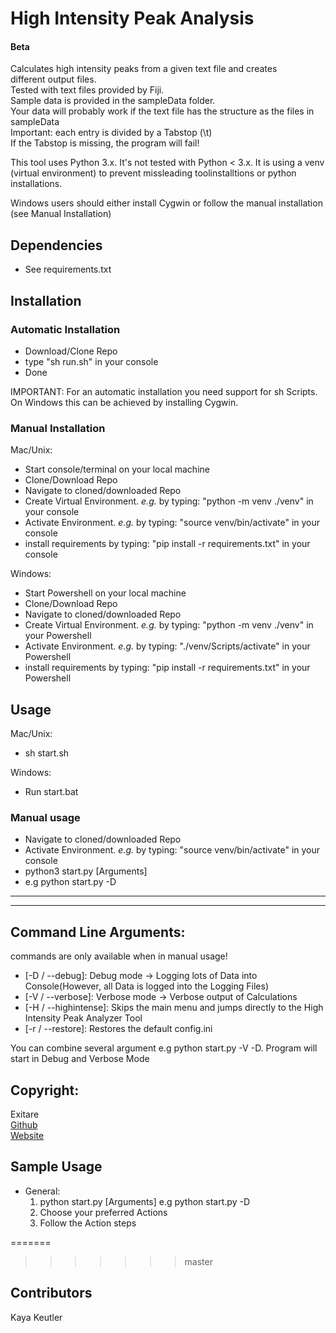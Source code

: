 # High Intensity Peak Analysis


#### Beta


Calculates high intensity peaks from a given text file and creates  
different output files.  
Tested with text files provided by Fiji.  
Sample data is provided in the sampleData folder.  
Your data will probably work if the text file has the structure as the files in sampleData  
Important: each entry is divided by a Tabstop (\t)  
If the Tabstop is missing, the program will fail!

This tool uses Python 3.x. It's not tested with Python < 3.x. It is using a venv (virtual environment) to prevent missleading toolinstalltions or python installations.

Windows users should either install Cygwin or follow the manual installation (see Manual Installation)

## Dependencies

- See requirements.txt

## Installation

### Automatic Installation


- Download/Clone Repo
- type "sh run.sh" in your console
- Done

IMPORTANT: For an automatic installation you need support for sh Scripts. On Windows this can be achieved by installing Cygwin.

### Manual Installation

Mac/Unix:

- Start console/terminal on your local machine 
- Clone/Download Repo 
- Navigate to cloned/downloaded Repo
- Create Virtual Environment. *e.g.* by typing: "python -m venv ./venv" in your console
- Activate Environment. *e.g.* by typing: "source venv/bin/activate" in your console
- install requirements by typing: "pip install -r requirements.txt" in your console


Windows:
- Start Powershell on your local machine 
- Clone/Download Repo 
- Navigate to cloned/downloaded Repo
- Create Virtual Environment. *e.g.* by typing: "python -m venv ./venv" in your Powershell
- Activate Environment. *e.g.* by typing: "./venv/Scripts/activate" in your Powershell
- install requirements by typing: "pip install -r requirements.txt" in your Powershell

## Usage

Mac/Unix:

- sh start.sh

Windows:

- Run start.bat

### Manual usage

- Navigate to cloned/downloaded Repo
- Activate Environment. *e.g.* by typing: "source venv/bin/activate" in your console
- python3 start.py [Arguments] 
- e.g python start.py -D
---

***

## Command Line Arguments:

commands are only available when in manual usage!
- [-D / --debug]: Debug mode -> Logging lots of Data into Console(However, all Data is logged into the Logging Files)
- [-V / --verbose]: Verbose mode -> Verbose output of Calculations  
- [-H / --highintense]: Skips the main menu and jumps directly to the High Intensity Peak Analyzer Tool
- [-r / --restore]: Restores the default config.ini

You can combine several argument e.g 
python start.py -V -D. Program will start in Debug and Verbose Mode




## Copyright:
  Exitare  
  [Github](https://github.com/Exitare)  
  [Website](https://exitare.de)

  

## Sample Usage
- General: 
    1. python start.py [Arguments] e.g python start.py -D 
    2. Choose your preferred Actions
    3. Follow the Action steps


=======
>>>>>>> master

## Contributors
Kaya Keutler 

